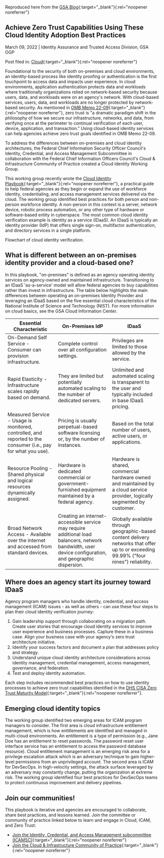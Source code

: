 Reproduced here from the [GSA Blog]([https://isaca-gwdc.org/2021-draft-federal-zero-trust-strategy/](https://www.gsa.gov/blog/2022/03/09/achieve-zero-trust-capabilities-using-these-cloud-identity-adoption-best-practices)){:target="_blank"}{:rel="noopener noreferrer"}

## Achieve Zero Trust Capabilities Using These Cloud Identity Adoption Best Practices

March 09, 2022 | Identity Assurance and Trusted Access Division, GSA OGP

Post filed in: [Cloud](https://www.gsa.gov/blog/blog-search?category=Cloud){:target="_blank"}{:rel="noopener noreferrer"}

Foundational to the security of both on-premises and cloud environments, an identity-based process like identity proofing or authentication is the first touchpoint to access data and impacts user experience. In cloud environments, application authentication protects data and workloads where traditionally organizations relied on network-based security because users, data, and workloads were on an agency's network. With cloud-based services, users, data, and workloads are no longer protected by network-based security. As mentioned in [OMB Memo 22-09](https://zerotrust.cyber.gov/federal-zero-trust-strategy/){:target="_blank"}{:rel="noopener noreferrer"}, zero trust is "a dramatic paradigm shift in the philosophy of how we secure our infrastructure, networks, and data, from verifying once at the perimeter to continual verification of each user, device, application, and transaction." Using cloud-based identity services can help agencies achieve zero trust goals identified in OMB Memo 22-09.

To address the differences between on-premises and cloud identity architectures, the Federal Chief Information Security Officer Council's Identity, Credential, and Access Management Subcommittee in collaboration with the Federal Chief Information Officers Council's Cloud & Infrastructure Community of Practice created a Cloud Identity Working Group.

This working group recently wrote the [Cloud Identity Playbook](https://playbooks.idmanagement.gov/playbooks/cloud/){:target="_blank"}{:rel="noopener noreferrer"}, a practical guide to help federal agencies as they begin or expand the use of workforce identity, credentialing, and access management services delivered via the cloud. The working group identified best practices for both person and non-person workforce identity. A non-person in this context is a server, network device, robotic process automation, or any other type of hardware or software-based entity in cyberspace. The most common cloud identity verification example is identity as a service (IDaaS). An IDaaS is typically an identity provider (IdP) that offers single sign-on, multifactor authentication, and directory services in a single platform.

Flowchart of cloud identity verification.

## What is different between an on-premises identity provider and a cloud-based one?

In this playbook, "on-premises" is defined as an agency operating identity services on agency-owned and maintained infrastructure. Transitioning to an IDaaS 'as-a-service' model will allow federal agencies to buy capabilities rather than invest in infrastructure. The table below highlights the main differences between operating an on-premises Identity Provider and leveraging an IDaaS based on the five essential cloud characteristics of the National Institute of Science and Technology (NIST). For more information on cloud basics, see the GSA Cloud Information Center.

| Essential Characteristic	| On-Premises IdP	| IDaaS |
| ----- | ------- | ------- |
| On-Demand Self Service - Consumer can provision infrastructure.	| Complete control over all configuration settings.	| Privileges are limited to those allowed by the service.|
|Rapid Elasticity - Infrastructure scales rapidly based on demand.	| They are limited but potentially automated scaling to the number of dedicated servers.	| Unlimited and automated scaling is transparent to the user and typically included in base IDaaS pricing. |
| Measured Service - Usage is monitored, controlled, and reported to the consumer (i.e., pay for what you use).	| Pricing is usually perpetual-based software licensing or, by the number of instances.	| Based on the total number of users, active users, or applications. |
| Resource Pooling - Shared physical and logical resources dynamically assigned.	| Hardware is dedicated commercial or government-furnished equipment maintained by a federal agency.	| Hardware is shared, commercial hardware owned and maintained by a cloud service provider, logically segmented by customer.|
| Broad Network Access - Available over the internet and accessed from standard devices. |	Creating an internet-accessible service may require additional load balancers, network bandwidth, user device configuration, and geographic dispersion.	| Globally available through geographic-based content delivery networks that offer up to or exceeding 99.99% ("four nines") reliability.| 

## Where does an agency start its journey toward IDaaS

Agency program managers who handle identity, credential, and access management (ICAM) issues - as well as others - can use these four steps to plan their cloud identity verification journey:

1. Gain leadership support through collaborating on a migration path. Create user stories that encourage cloud identity services to improve user experience and business processes. Capture these in a business case. Align your business case with your agency's zero trust architecture initiative.
2. Identify your success factors and document a plan that addresses policy and strategy.
3. Understand unique cloud identity architecture considerations across identity management, credential management, access management, governance, and federation.
4. Test and deploy identity automation.

Each step includes recommended best practices on how to use identity processes to achieve zero trust capabilities identified in the [DHS CISA Zero Trust Maturity Model](https://zerotrust.cyber.gov/zero-trust-maturity-model/){:target="_blank"}{:rel="noopener noreferrer"}.

## Emerging cloud identity topics

The working group identified two emerging areas for ICAM program managers to consider. The first area is cloud infrastructure entitlement management, which is how entitlements are identified and managed in multi-cloud environments. An entitlement is a type of permission (e.g., Jane Doe has an entitlement to reset passwords. The password reset user interface service has an entitlement to access the password database resource). Cloud entitlement management is an emerging risk area for a privilege escalation attack which is an adversary technique to gain higher-level permissions from an unprivileged account. The second area is ICAM for DevSecOps. In high-velocity settings, the attack surface leveraged by an adversary may constantly change, putting the organization at extreme risk. The working group identified four best practices for DevSecOps teams to protect continuous improvement and delivery pipelines.

## Join our communities!

This playbook is iterative and agencies are encouraged to collaborate, share best practices, and lessons learned. Join the committee or community of practice linked below to learn and engage in Cloud, ICAM, and Zero Trust:

- [Join the Identity, Credential, and Access Management subcommittee (ICAMSC)](https://community.max.gov/pages/viewpage.action?pageId=234815732){:target="_blank"}{:rel="noopener noreferrer"}
- [Join the Cloud & Infrastructure Community of Practice](https://community.max.gov/display/Egov/CIO%2BCouncil%2BCloud%2Band%2BInfrastructure%2BCommunity%2Bof%2BPractice){:target="_blank"}{:rel="noopener noreferrer"}
